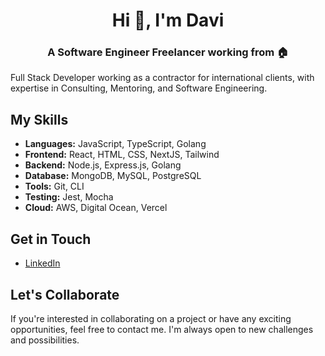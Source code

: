 <h1 align="center">Hi 👋, I'm Davi</h1>
<h3 align="center">A Software Engineer Freelancer working from 🏠</h3>

Full Stack Developer working as a contractor for international clients, with expertise in Consulting, Mentoring, and Software Engineering.

## My Skills

- **Languages:** JavaScript, TypeScript, Golang
- **Frontend:** React, HTML, CSS, NextJS, Tailwind
- **Backend:** Node.js, Express.js, Golang
- **Database:** MongoDB, MySQL, PostgreSQL
- **Tools:** Git, CLI
- **Testing:** Jest, Mocha
- **Cloud:** AWS, Digital Ocean, Vercel

## Get in Touch

- <a href="https://linkedin.com/in/davisbento" target="_blank">LinkedIn</a>

## Let's Collaborate

If you're interested in collaborating on a project or have any exciting opportunities, feel free to contact me. I'm always open to new challenges and possibilities.

